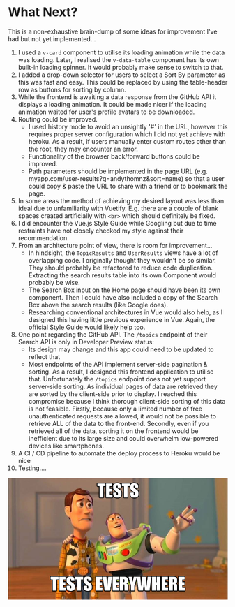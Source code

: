 # What Next?

This is a non-exhaustive brain-dump of some ideas for improvement I've had but not yet implemented... 

1. I used a `v-card` component to utilise its loading animation while the data was loading. Later, I realised the `v-data-table` component has its own built-in loading spinner. It would probably make sense to switch to that.
1. I added a drop-down selector for users to select a Sort By parameter as this was fast and easy. This could be replaced by using the table-header row as buttons for sorting by column. 
1. While the frontend is awaiting a data response from the GitHub API it displays a loading animation. It could be made nicer if the loading animation waited for user's profile avatars to be downloaded.
1. Routing could be improved. 
   * I used history mode to avoid an unsightly '#' in the URL, however this requires proper server configuration which I did not yet achieve with heroku. As a result, if users manually enter custom routes other than the root, they may encounter an error. 
   * Functionality of the browser back/forward buttons could be improved.
   * Path parameters should be implemented in the page URL (e.g. myapp.com/user-results?q=andythomnz&sort=name) so that a user could copy & paste the URL to share with a friend or to bookmark the page. 
1. In some areas the method of achieving my desired layout was less than ideal due to unfamiliarity with Vuetify. E.g. there are a couple of blank spaces created artificially with `<br>` which should definitely be fixed. 
1. I did encounter the Vue.js Style Guide while Googling but due to time restraints have not closely checked my style against their recommendation. 
1. From an architecture point of view, there is room for improvement...
   * In hindsight, the `TopicResults` and `UserResults` views have a lot of overlapping code. I originally thought they wouldn't be so similar. They should probably be refactored to reduce code duplication. Extracting the search results table into its own Component would probably be wise. 
   * The Search Box input on the Home page should have been its own component. Then I could have also included a copy of the Search Box above the search results (like Google does).
   * Researching conventional architectures in Vue would also help, as I designed this having little previous experience in Vue. Again, the official Style Guide would likely help too.
1. One point regarding the GitHub API. The `/topics` endpoint of their Search API is only in Developer Preview status:
   * Its design may change and this app could need to be updated to reflect that
   * Most endpoints of the API implement server-side pagination & sorting. As a result, I designed this frontend application to utilise that. Unfortunately the `/topics` endpoint does not yet support server-side sorting. As individual pages of data are retrieved they are sorted by the client-side prior to display. I reached this compromise because I think thorough client-side sorting of this data is not feasible. Firstly, because only a limited number of free unauthenticated requests are allowed, it would not be possible to retrieve ALL of the data to the front-end. Secondly, even if you retrieved all of the data, sorting it on the frontend would be inefficient due to its large size and could overwhelm low-powered devices like smartphones.
2. A CI / CD pipeline to automate the deploy process to Heroku would be nice
3. Testing.... 

![testing-meme](https://github.com/andythomnz/GitHubSearch/raw/main/screenshots/tests-meme.jpeg)



